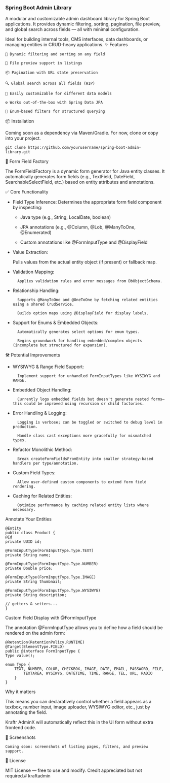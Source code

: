 
### Spring Boot Admin Library

A modular and customizable admin dashboard library for Spring Boot applications. It provides dynamic filtering, sorting, pagination, file preview, and global search across fields — all with minimal configuration.

Ideal for building internal tools, CMS interfaces, data dashboards, or managing entities in CRUD-heavy applications.
✨ Features

    🔁 Dynamic filtering and sorting on any field

    📄 File preview support in listings

    📦 Pagination with URL state preservation

    🔍 Global search across all fields (WIP)

    🔧 Easily customizable for different data models

    ⚙️ Works out-of-the-box with Spring Data JPA

    📁 Enum-based filters for structured querying

📦 Installation

Coming soon as a dependency via Maven/Gradle. For now, clone or copy into your project.

    git clone https://github.com/yourusername/spring-boot-admin-library.git

🧩 Form Field Factory

The FormFieldFactory is a dynamic form generator for Java entity classes. It automatically generates form fields (e.g., TextField, DateField, SearchableSelectField, etc.) based on entity attributes and annotations.

✅ Core Functionality

- Field Type Inference: Determines the appropriate form field component by inspecting:

  - Java type (e.g., String, LocalDate, boolean)

  - JPA annotations (e.g., @Column, @Lob, @ManyToOne, @Enumerated)

  - Custom annotations like @FormInputType and @DisplayField

- Value Extraction:

    Pulls values from the actual entity object (if present) or fallback map.

- Validation Mapping:

        Applies validation rules and error messages from DbObjectSchema.

- Relationship Handling:

        Supports @ManyToOne and @OneToOne by fetching related entities using a shared CrudService.

        Builds option maps using @DisplayField for display labels.

- Support for Enums & Embedded Objects:

        Automatically generates select options for enum types.

        Begins groundwork for handling embedded/complex objects (incomplete but structured for expansion).

🛠️ Potential Improvements

- WYSIWYG & Range Field Support:

        Implement support for unhandled FormInputTypes like WYSIWYG and RANGE.

- Embedded Object Handling:

        Currently logs embedded fields but doesn't generate nested forms—this could be improved using recursion or child factories.

- Error Handling & Logging:

        Logging is verbose; can be toggled or switched to debug level in production.

        Handle class cast exceptions more gracefully for mismatched types.

- Refactor Monolithic Method:

        Break createFormFieldsFromEntity into smaller strategy-based handlers per type/annotation.

- Custom Field Types:

        Allow user-defined custom components to extend form field rendering.

- Caching for Related Entities:

        Optimize performance by caching related entity lists where necessary.

Annotate Your Entities

    @Entity
    public class Product {
    @Id
    private UUID id;

    @FormInputType(FormInputType.Type.TEXT)
    private String name;

    @FormInputType(FormInputType.Type.NUMBER)
    private Double price;

    @FormInputType(FormInputType.Type.IMAGE)
    private String thumbnail;

    @FormInputType(FormInputType.Type.WYSIWYG)
    private String description;

    // getters & setters...
    }

Custom Field Display with @FormInputType

The annotation @FormInputType allows you to define how a field should be rendered on the admin form:

    @Retention(RetentionPolicy.RUNTIME)
    @Target(ElementType.FIELD)
    public @interface FormInputType {
    Type value();

    enum Type {
        TEXT, NUMBER, COLOR, CHECKBOX, IMAGE, DATE, EMAIL, PASSWORD, FILE,
            TEXTAREA, WYSIWYG, DATETIME, TIME, RANGE, TEL, URL, RADIO
        }
    }

Why it matters

This means you can declaratively control whether a field appears as a textbox, number input, image uploader, WYSIWYG editor, etc., just by annotating the field.

Kraftr AdminX will automatically reflect this in the UI form without extra frontend code.


📸 Screenshots

    Coming soon: screenshots of listing pages, filters, and preview support.

📃 License

MIT License — free to use and modify. Credit appreciated but not required.# kraftadmin
